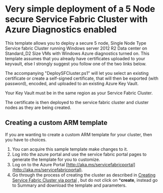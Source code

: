# Very simple deployment of a 5 Node secure Service Fabric Cluster with Azure Diagnostics enabled


This template allows you to deploy a secure 5 node, Single Node Type Service fabric Cluster running Windows server 2012 R2 Data center on Standard_D2 Size VMs with Windows Azure diagnostics turned on. This template assumes that you already have certificates uploaded to your keyvault, else I strongly suggest you follow one of the two links below.

The accompanying "DeploySFCluster.ps1" will let you select an existing certificate or create a self-signed certificate, that will then be exported (with password), encoded, and uploaded to an existing Azure Key Vault.

Your Key Vault must be in the same region as your Service Fabric Cluster.

The certificate is then deployed to the service fabric cluster and cluster nodes as they are being created.  

## Creating a custom ARM template

If you are wanting to create a custom ARM template for your cluster, then you have to choices.

1. You can acquire this sample template make changes to it. 
2. Log into the azure portal and use the service fabric portal pages to generate the template for you to customize.
3. Log on to the Azure Portal [http://aka.ms/servicefabricportal](http://aka.ms/servicefabricportal).
4. Go through the process of creating the cluster as described in [Creating Service Fabric Cluster via portal](https://docs.microsoft.com/azure/service-fabric/service-fabric-cluster-creation-via-portal) , but do not click on ***create**, instead go to Summary and download the template and parameters.





